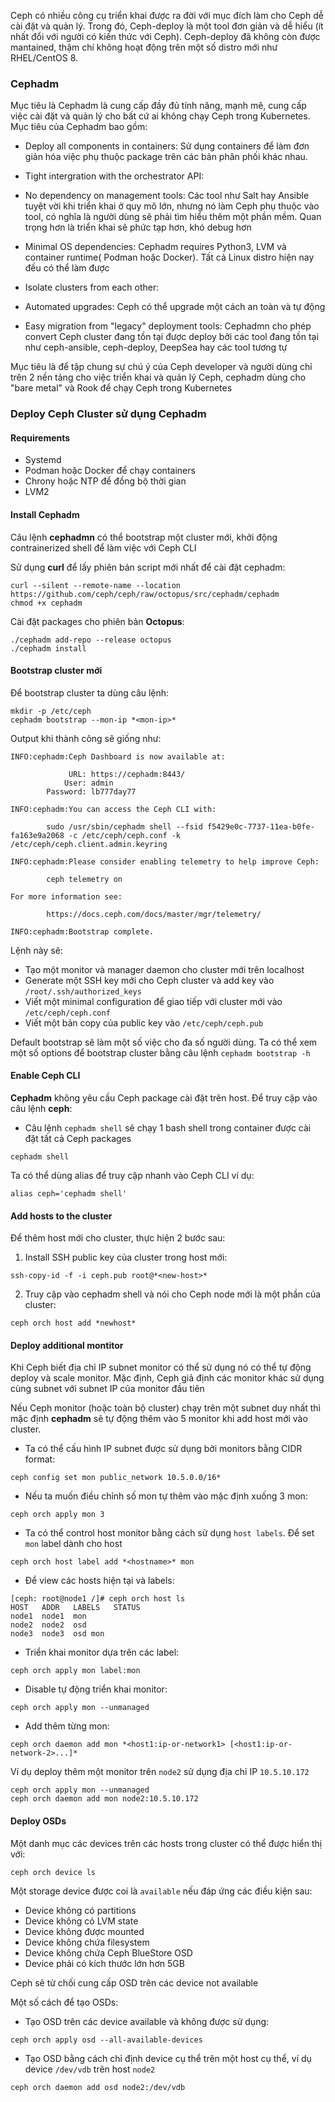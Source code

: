 Ceph có nhiều công cụ triển khai được ra đời với mục đích làm cho Ceph dễ cài đặt và quản lý. Trong đó, Ceph-deploy là một tool đơn giản và dễ hiểu (ít nhất đổi với người có kiến thức với Ceph). Ceph-deploy đã không còn được mantained, thậm chí không hoạt động trên một số distro mới như RHEL/CentOS 8.

### Cephadm

Mục tiêu là Cephadm là cung cấp đầy đủ tính năng, mạnh mẽ, cung cấp việc cài đặt và quản lý cho bất cứ ai không chạy Ceph trong Kubernetes. Mục tiêu của Cephadm bao gồm:

- Deploy all components in containers: Sử dụng containers để làm đơn giản hóa việc phụ thuộc package trên các bản phân phối khác nhau. 

- Tight intergration with the orchestrator API: 

- No dependency on management tools: Các tool như Salt hay Ansible tuyệt vời khi triển khai ở quy mô lớn, nhưng nó làm Ceph phụ thuộc vào tool, có nghĩa là người dùng sẽ phải tìm hiểu thêm một phần mềm. Quan trọng hơn là triển khai sẽ phức tạp hơn, khó debug hơn

- Minimal OS dependencies: Cephadm requires Python3, LVM và container runtime( Podman hoặc Docker). Tất cả Linux distro hiện nay đều có thể làm được

- Isolate clusters from each other: 

- Automated upgrades: Ceph có thể upgrade một cách an toàn và tự động

- Easy migration from "legacy" deployment tools: Cephadmn cho phép convert  Ceph cluster đang tồn tại được deploy bởi các tool đang tồn tại như ceph-ansible, ceph-deploy, DeepSea hay các tool tương tự 

Mục tiêu là để tập chung sự chú ý của Ceph developer và người dùng chỉ trên 2 nền tảng cho việc triển khai và quản lý Ceph, cephadm dùng cho "bare metal" và Rook để chạy Ceph trong Kubernetes

### Deploy Ceph Cluster sử dụng Cephadm

#### Requirements

- Systemd
- Podman hoặc Docker để chạy containers
- Chrony hoặc NTP để đồng bộ thời gian
- LVM2

#### Install Cephadm

Câu lệnh **cephadmn** có thể bootstrap một cluster mới, khởi động contrainerized shell để làm việc với Ceph CLI

Sử dụng **curl** để lấy phiên bản script mới nhất để cài đặt cephadm:

```
curl --silent --remote-name --location https://github.com/ceph/ceph/raw/octopus/src/cephadm/cephadm
chmod +x cephadm
```

Cài đặt packages cho phiên bản **Octopus**:

```
./cephadm add-repo --release octopus
./cephadm install
```

#### Bootstrap cluster mới

Để bootstrap cluster ta dùng câu lệnh:

```
mkdir -p /etc/ceph
cephadm bootstrap --mon-ip *<mon-ip>*
```

Output khi thành công sẽ giống như:

```
INFO:cephadm:Ceph Dashboard is now available at:

             URL: https://cephadm:8443/
            User: admin
        Password: lb777day77

INFO:cephadm:You can access the Ceph CLI with:

        sudo /usr/sbin/cephadm shell --fsid f5429e0c-7737-11ea-b0fe-fa163e9a2068 -c /etc/ceph/ceph.conf -k /etc/ceph/ceph.client.admin.keyring

INFO:cephadm:Please consider enabling telemetry to help improve Ceph:

        ceph telemetry on

For more information see:

        https://docs.ceph.com/docs/master/mgr/telemetry/

INFO:cephadm:Bootstrap complete.
```

Lệnh này sẽ:

- Tạo một monitor và manager daemon cho cluster mới trên localhost
- Generate một SSH key mới cho Ceph cluster và add key vào ``/root/.ssh/authorized_keys`` 
- Viết một minimal configuration để giao tiếp với cluster mới vào ``/etc/ceph/ceph.conf``
- Viết một bản copy của public key vào ``/etc/ceph/ceph.pub``

Default bootstrap sẽ làm một số việc cho đa số người dùng. Ta có thể xem một số options để bootstrap cluster bằng câu lệnh ``cephadm bootstrap -h``

#### Enable Ceph CLI

**Cephadm** không yêu cầu Ceph package cài đặt trên host. Để truy cập vào câu lệnh **ceph**:

- Câu lệnh ``cephadm shell`` sẽ chạy 1 bash shell trong container được cài đặt tất cả Ceph packages

```
cephadm shell
```

Ta có thể dùng alias để truy cập nhanh vào Ceph CLI ví dụ:

```
alias ceph='cephadm shell'
```

#### Add hosts to the cluster

Để thêm host mới cho cluster, thực hiện 2 bước sau:

1. Install SSH public key của cluster trong host mới:

``ssh-copy-id -f -i ceph.pub root@*<new-host>*``

2. Truy cập vào cephadm shell và nói cho Ceph node mới là một phần của cluster:

``ceph orch host add *newhost*``

#### Deploy additional montitor

Khi Ceph biết địa chỉ IP subnet monitor có thể sử dụng nó có thể tự động deploy và scale monitor. Mặc định, Ceph giả định các monitor khác sử dụng cùng subnet với subnet IP của monitor đầu tiên

Nếu Ceph monitor (hoặc toàn bộ cluster) chạy trên một subnet duy nhất thì mặc định **cephadm** sẽ tự động thêm vào 5 monitor khi add host mới vào cluster.

- Ta có thể cấu hình IP subnet được sử dụng bởi monitors bằng CIDR format:

```
ceph config set mon public_network 10.5.0.0/16*
```
- Nếu ta muốn điều chỉnh số mon tự thêm vào mặc định xuống 3 mon:

```
ceph orch apply mon 3
```
- Ta có thể control host monitor bằng cách sử dụng ``host labels``. Để set ``mon`` label dành cho host

```
ceph orch host label add *<hostname>* mon
```
- Để view các hosts hiện tại và labels:

```
[ceph: root@node1 /]# ceph orch host ls
HOST   ADDR   LABELS   STATUS
node1  node1  mon
node2  node2  osd
node3  node3  osd mon
```
- Triển khai monitor dựa trên các label:

```
ceph orch apply mon label:mon
```

- Disable tự động triển khai monitor:

```
ceph orch apply mon --unmanaged
```

- Add thêm từng mon:

```
ceph orch daemon add mon *<host1:ip-or-network1> [<host1:ip-or-network-2>...]*
```

Ví dụ deploy thêm một monitor trên ``node2`` sử dụng địa chỉ IP ``10.5.10.172``

```
ceph orch apply mon --unmanaged
ceph orch daemon add mon node2:10.5.10.172
```

#### Deploy OSDs

Một danh mục các devices trên các hosts trong cluster có thể được hiển thị với:

```
ceph orch device ls
```

Một storage device được coi là ``available`` nếu đáp ứng các điều kiện sau:

- Device không có partitions
- Device không có LVM state
- Device không được mounted
- Device không chứa filesystem
- Device không chứa Ceph BlueStore OSD
- Device phải có kích thước lớn hơn 5GB

Ceph sẽ từ chối cung cấp OSD trên các device not available

Một số cách để tạo OSDs:

- Tạo OSD trên các device available và không được sử dụng:

```
ceph orch apply osd --all-available-devices
```

- Tạo OSD bằng cách chỉ định device cụ thể trên một host cụ thể, ví dụ device ``/dev/vdb`` trên host ``node2``

```
ceph orch daemon add osd node2:/dev/vdb
```
